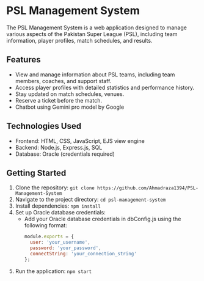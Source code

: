 # PSL Management System

The PSL Management System is a web application designed to manage various aspects of the Pakistan Super League (PSL), including team information, player profiles, match schedules, and results.

## Features

- View and manage information about PSL teams, including team members, coaches, and support staff.
- Access player profiles with detailed statistics and performance history.
- Stay updated on match schedules, venues.
- Reserve a ticket before the match.
- Chatbot using Gemini pro model by Google

## Technologies Used

- Frontend: HTML, CSS, JavaScript, EJS view engine
- Backend: Node.js, Express.js, SQL
- Database: Oracle (credentials required)

## Getting Started

1. Clone the repository: `git clone https://github.com/Ahmadraza1394/PSL-Management-System`
2. Navigate to the project directory: `cd psl-management-system`
3. Install dependencies: `npm install`
4. Set up Oracle database credentials:
   - Add your Oracle database credentials in dbConfig.js using the following format:
     ```javascript
     module.exports = {
       user: 'your_username',
       password: 'your_password',
       connectString: 'your_connection_string'
     };
     ```
5. Run the application: `npm start`


